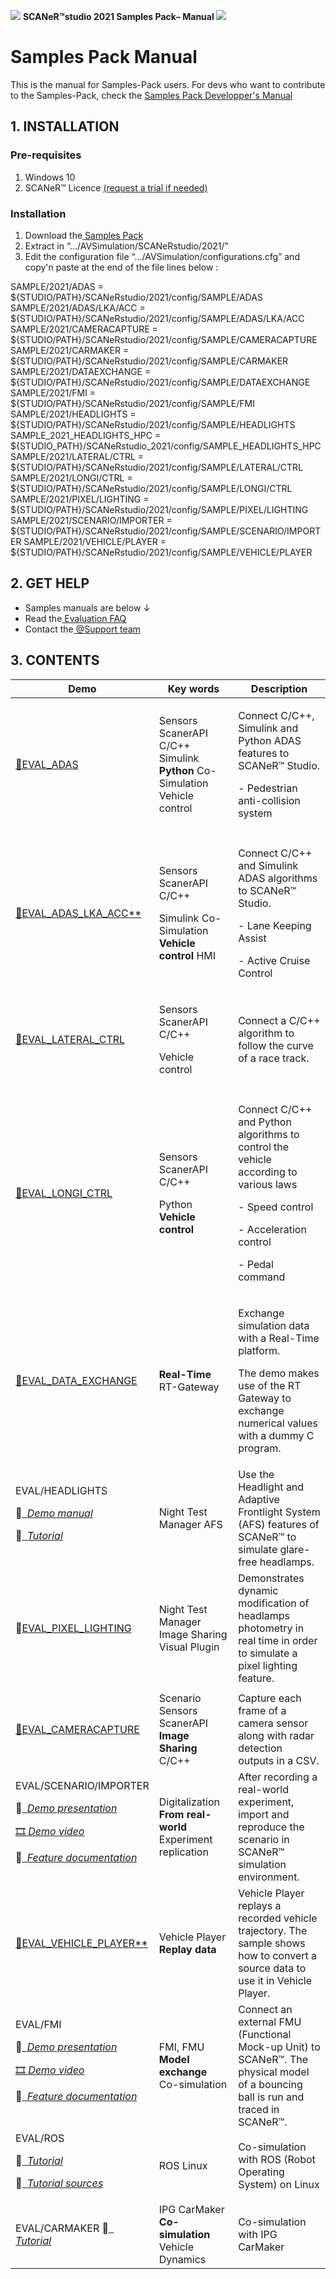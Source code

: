﻿![](./doc/assets/Words.90381a63-92c0-4104-83fd-3bfd0a7e49fe.001.png) **SCANeR™studio 2021 Samples Pack– Manual ![](./doc/assets/Words.90381a63-92c0-4104-83fd-3bfd0a7e49fe.002.png)**

# Samples Pack Manual # 

This is the manual for Samples-Pack users.
For devs who want to contribute to the Samples-Pack, check the [Samples Pack Developper's Manual](./README_dev.md)

## 1. INSTALLATION ## 

### Pre-requisites ### 

1. Windows 10 
2. SCANeR™ Licence [(request a trial if needed)](https://www.avsimulation.com/free-download/) 

[//]: # "3. The latest version of[ SCANeR™ Studio 2021 ](http://support.avsimulation.fr/)"

### Installation ### 

1. Download the[ Samples Pack ](http://stockage.scanersimulation.com/Evaluation/2021/SCANeRstudio_SamplesPack.zip)
2. Extract in “.../AVSimulation/SCANeRstudio/2021/” 
3. Edit the configuration file “…/AVSimulation/configurations.cfg” and copy'n paste at the end of the file lines below : 

  SAMPLE/2021/ADAS = ${STUDIO/PATH}/SCANeRstudio/2021/config/SAMPLE/ADAS  
  SAMPLE/2021/ADAS/LKA/ACC = ${STUDIO/PATH}/SCANeRstudio/2021/config/SAMPLE/ADAS/LKA/ACC  
  SAMPLE/2021/CAMERACAPTURE = ${STUDIO/PATH}/SCANeRstudio/2021/config/SAMPLE/CAMERACAPTURE  
  SAMPLE/2021/CARMAKER = ${STUDIO/PATH}/SCANeRstudio/2021/config/SAMPLE/CARMAKER  
  SAMPLE/2021/DATAEXCHANGE = ${STUDIO/PATH}/SCANeRstudio/2021/config/SAMPLE/DATAEXCHANGE  
  SAMPLE/2021/FMI = ${STUDIO/PATH}/SCANeRstudio/2021/config/SAMPLE/FMI  
  SAMPLE/2021/HEADLIGHTS = ${STUDIO/PATH}/SCANeRstudio/2021/config/SAMPLE/HEADLIGHTS  
  SAMPLE_2021_HEADLIGHTS_HPC = ${STUDIO_PATH}/SCANeRstudio_2021/config/SAMPLE_HEADLIGHTS_HPC  
  SAMPLE/2021/LATERAL/CTRL = ${STUDIO/PATH}/SCANeRstudio/2021/config/SAMPLE/LATERAL/CTRL  
  SAMPLE/2021/LONGI/CTRL = ${STUDIO/PATH}/SCANeRstudio/2021/config/SAMPLE/LONGI/CTRL  
  SAMPLE/2021/PIXEL/LIGHTING = ${STUDIO/PATH}/SCANeRstudio/2021/config/SAMPLE/PIXEL/LIGHTING  
  SAMPLE/2021/SCENARIO/IMPORTER = ${STUDIO/PATH}/SCANeRstudio/2021/config/SAMPLE/SCENARIO/IMPORTER  SAMPLE/2021/VEHICLE/PLAYER = ${STUDIO/PATH}/SCANeRstudio/2021/config/SAMPLE/VEHICLE/PLAYER 

## 2. GET HELP ##
- Samples manuals are below ↓
- Read the[ Evaluation FAQ ](SCANeRstudio_Evaluation_FAQ.pdf)
- Contact the[ @Support team ](mailto:support-scaner@avsimulation.fr)

## 3. CONTENTS ##

|**Demo** |**Key words** |**Description** |
| - | - | - |
|[📜EVAL_ADAS ](SCANeRstudio_EVAL_Manual.pdf)|Sensors ScanerAPI C/C++ Simulink **Python** Co-Simulation Vehicle control |<p>Connect C/C++, Simulink and Python ADAS features to SCANeR™ Studio. </p><p>- Pedestrian anti-collision system </p>|
||||
|[📜EVAL_ADAS_LKA_ACC** ](SCANeRstudio_EVAL_ADAS_LKA_ACC_Manual.pdf)|<p>Sensors ScanerAPI C/C++ </p><p>Simulink Co-Simulation **Vehicle control** HMI </p>|<p>Connect C/C++ and Simulink ADAS algorithms to SCANeR™ Studio. </p><p>- Lane Keeping Assist </p><p>- Active Cruise Control </p>|
|[📜EVAL_LATERAL_CTRL ](SCANeRstudio_EVAL_Manual.pdf)|<p>Sensors ScanerAPI C/C++ </p><p>Vehicle control </p>|Connect a C/C++ algorithm to follow the curve of a race track. |
||||
|[📜EVAL_LONGI_CTRL ](SCANeRstudio_EVAL_Manual.pdf)|<p>Sensors ScanerAPI C/C++ </p><p>Python **Vehicle control** </p>|<p>Connect C/C++ and Python algorithms to control the vehicle according to various laws </p><p>- Speed control </p><p>- Acceleration control </p><p>- Pedal command </p>|
|[📜EVAL_DATA_EXCHANGE ](SCANeRstudio_EVAL_Manual.pdf)|**Real-Time** RT-Gateway |<p>Exchange simulation data with a Real-Time platform. </p><p>The demo makes use of the RT Gateway to exchange numerical values with a dummy C program.  </p>|
|EVAL/HEADLIGHTS <p>📜[` `*Demo manual* ](SCANeRstudio_EVAL_Manual.pdf)</p><p>📜[` `*Tutorial* ](SCANeRstudio_EVAL_HEADLIGHTS_Tutorial.pdf)</p>|Night Test Manager AFS |Use the Headlight and Adaptive Frontlight System (AFS) features of SCANeR™ to simulate glare-free headlamps.  |
|📜[EVAL_PIXEL_LIGHTING ](SCANeRstudio_EVAL_PIXEL_LIGHTING_Manual.pdf)|Night Test Manager Image Sharing Visual Plugin |Demonstrates dynamic modification of headlamps photometry in real time in order to simulate a pixel lighting feature. |
||||
|[📜EVAL_CAMERACAPTURE ](SCANeRstudio_EVAL_CAMERACAPTURE_Manual.pdf)|Scenario Sensors ScanerAPI **Image Sharing** C/C++ |Capture each frame of a camera sensor along with radar detection outputs in a CSV. |
|EVAL/SCENARIO/IMPORTER <p>📜[` `*Demo presentation* ](SCANeRstudio_EVAL_SCENARIO_IMPORTER_Presentation.pdf)</p><p> [🎞️ *Demo video* ](SCANeRstudio_EVAL_SCENARIO_IMPORTER_Demo.mp4)</p><p> 📄[` `*Feature documentation* ](http://stockage.scanersimulation.com/Install/SCANeRstudio/Doc/1.9/help/html/SIMULATION/SIMULATION/Simulation%20Mode%20Intro.html?highlight=scenarioimporter#scenarioimporter)</p> |Digitalization **From real-world** Experiment replication |After recording a real-world experiment, import and reproduce the scenario in SCANeR™ simulation environment. |
|[📜EVAL_VEHICLE_PLAYER** ](SCANeRstudio_EVAL_VEHICLE_PLAYER_Manual.pdf)|Vehicle Player **Replay data** |Vehicle Player replays a recorded vehicle trajectory. The sample shows how to convert a source data to use it in Vehicle Player. |
|EVAL/FMI <p>📜[` `*Demo presentation* ](SCANeRstudio_EVAL_FMI_Presentation.pdf)</p><p> [🎞️ *Demo video* ](SCANeRstudio_EVAL_FMI_Demo.mp4)</p><p> 📄[` `*Feature documentation* ](http://stockage.scanersimulation.com/Install/SCANeRstudio/Doc/1.9/help/html/SIMULATION/SIMULATION/FMI%20Handler.html?highlight=fmi#fmi-handler)</p> | FMI, FMU **Model exchange** Co-simulation | Connect an external FMU (Functional Mock-up Unit) to SCANeR™. The physical model of a bouncing ball is run and traced in SCANeR™.|
| EVAL/ROS <p>📜[` `*Tutorial* ](SCANeRstudio_EVAL_ROS_Tutorial.pdf)</p><p> 📁[` `*Tutorial sources* ](SCANeRstudio_EVAL_ROS_Sample.zip)</p> | ROS Linux | Co-simulation with ROS (Robot Operating System) on Linux |
| EVAL/CARMAKER 📜[` `*Tutorial* ](SCANeRstudio_EVAL_CARMAKER_Tutorial.pdf) | IPG CarMaker **Co-simulation** Vehicle Dynamics | Co-simulation with IPG CarMaker  |   

 

